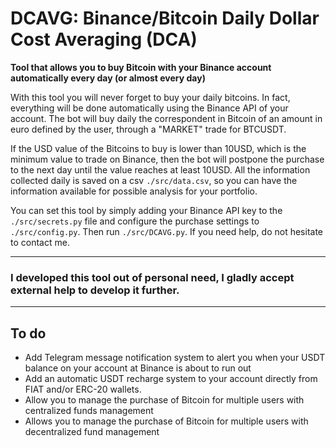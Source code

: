 # DCAVG: Binance/Bitcoin Daily Dollar Cost Averaging (DCA)
**Tool that allows you to buy Bitcoin with your Binance account automatically every day (or almost every day)**

With this tool you will never forget to buy your daily bitcoins. In fact, everything will be done automatically using the Binance API of your account. 
The bot will buy daily the correspondent in Bitcoin of an amount in euro defined by the user, through a "MARKET" trade for BTCUSDT. 

If the USD value of the Bitcoins to buy is lower than 10USD, which is the minimum value to trade on Binance, then the bot will postpone the purchase to the next day until the value reaches at least 10USD. 
All the information collected daily is saved on a csv `./src/data.csv`, so you can have the information available for possible analysis for your portfolio.   

You can set this tool by simply adding your Binance API key to the `./src/secrets.py` file and configure the purchase settings to `./src/config.py`. Then run `./src/DCAVG.py`. If you need help, do not hesitate to contact me. 

---

### I developed this tool out of personal need, I gladly accept external help to develop it further.

---


## To do

 - Add Telegram message notification system to alert you when your USDT balance on your account at Binance is about to run out
 - Add an automatic USDT recharge system to your account directly from FIAT and/or ERC-20 wallets. 
 - Allow you to manage the purchase of Bitcoin for multiple users with centralized funds management
 - Allows you to manage the purchase of Bitcoin for multiple users with decentralized fund management
